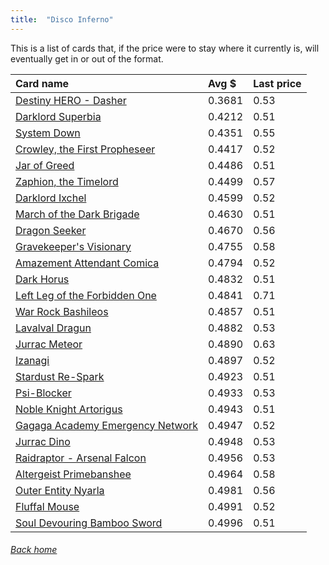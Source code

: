 ```yaml
---
title:  "Disco Inferno"
---
```


This is a list of cards that, if the price were to stay where it currently is, will eventually get in or out of the format.

| Card name | Avg $ | Last price |
| :-- | :-- | :-- |
[Destiny HERO - Dasher](https://db.ygoprodeck.com/card/?search=Destiny%20HERO%20-%20Dasher) | 0.3681 | 0.53 |
[Darklord Superbia](https://db.ygoprodeck.com/card/?search=Darklord%20Superbia) | 0.4212 | 0.51 |
[System Down](https://db.ygoprodeck.com/card/?search=System%20Down) | 0.4351 | 0.55 |
[Crowley, the First Propheseer](https://db.ygoprodeck.com/card/?search=Crowley,%20the%20First%20Propheseer) | 0.4417 | 0.52 |
[Jar of Greed](https://db.ygoprodeck.com/card/?search=Jar%20of%20Greed) | 0.4486 | 0.51 |
[Zaphion, the Timelord](https://db.ygoprodeck.com/card/?search=Zaphion,%20the%20Timelord) | 0.4499 | 0.57 |
[Darklord Ixchel](https://db.ygoprodeck.com/card/?search=Darklord%20Ixchel) | 0.4599 | 0.52 |
[March of the Dark Brigade](https://db.ygoprodeck.com/card/?search=March%20of%20the%20Dark%20Brigade) | 0.4630 | 0.51 |
[Dragon Seeker](https://db.ygoprodeck.com/card/?search=Dragon%20Seeker) | 0.4670 | 0.56 |
[Gravekeeper's Visionary](https://db.ygoprodeck.com/card/?search=Gravekeeper's%20Visionary) | 0.4755 | 0.58 |
[Amazement Attendant Comica](https://db.ygoprodeck.com/card/?search=Amazement%20Attendant%20Comica) | 0.4794 | 0.52 |
[Dark Horus](https://db.ygoprodeck.com/card/?search=Dark%20Horus) | 0.4832 | 0.51 |
[Left Leg of the Forbidden One](https://db.ygoprodeck.com/card/?search=Left%20Leg%20of%20the%20Forbidden%20One) | 0.4841 | 0.71 |
[War Rock Bashileos](https://db.ygoprodeck.com/card/?search=War%20Rock%20Bashileos) | 0.4857 | 0.51 |
[Lavalval Dragun](https://db.ygoprodeck.com/card/?search=Lavalval%20Dragun) | 0.4882 | 0.53 |
[Jurrac Meteor](https://db.ygoprodeck.com/card/?search=Jurrac%20Meteor) | 0.4890 | 0.63 |
[Izanagi](https://db.ygoprodeck.com/card/?search=Izanagi) | 0.4897 | 0.52 |
[Stardust Re-Spark](https://db.ygoprodeck.com/card/?search=Stardust%20Re-Spark) | 0.4923 | 0.51 |
[Psi-Blocker](https://db.ygoprodeck.com/card/?search=Psi-Blocker) | 0.4933 | 0.53 |
[Noble Knight Artorigus](https://db.ygoprodeck.com/card/?search=Noble%20Knight%20Artorigus) | 0.4943 | 0.51 |
[Gagaga Academy Emergency Network](https://db.ygoprodeck.com/card/?search=Gagaga%20Academy%20Emergency%20Network) | 0.4947 | 0.52 |
[Jurrac Dino](https://db.ygoprodeck.com/card/?search=Jurrac%20Dino) | 0.4948 | 0.53 |
[Raidraptor - Arsenal Falcon](https://db.ygoprodeck.com/card/?search=Raidraptor%20-%20Arsenal%20Falcon) | 0.4956 | 0.53 |
[Altergeist Primebanshee](https://db.ygoprodeck.com/card/?search=Altergeist%20Primebanshee) | 0.4964 | 0.58 |
[Outer Entity Nyarla](https://db.ygoprodeck.com/card/?search=Outer%20Entity%20Nyarla) | 0.4981 | 0.56 |
[Fluffal Mouse](https://db.ygoprodeck.com/card/?search=Fluffal%20Mouse) | 0.4991 | 0.52 |
[Soul Devouring Bamboo Sword](https://db.ygoprodeck.com/card/?search=Soul%20Devouring%20Bamboo%20Sword) | 0.4996 | 0.51 |

###### [Back home](index)